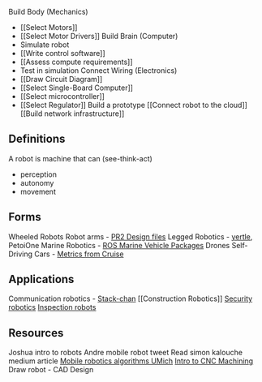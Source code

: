 Build Body (Mechanics)
* [[Select Motors]]
* [[Select Motor Drivers]]
Build Brain (Computer)
* Simulate robot
* [[Write control software]]
* [[Assess compute requirements]]
* Test in simulation
Connect Wiring (Electronics)
* [[Draw Circuit Diagram]]
* [[Select Single-Board Computer]]
* [[Select microcontroller]]
* [[Select Regulator]]
Build a prototype
[[Connect robot to the cloud]]
[[Build network infrastructure]]

## Definitions
A robot is machine that can (see-think-act)
- perception
- autonomy 
- movement

## Forms
Wheeled Robots
Robot arms - [PR2 Design files](https://clearpathrobotics.com/pr2-resources-2/)
Legged Robotics - [yertle](https://github.com/Jerome-Graves/yertle), PetoiOne
Marine Robotics - [ROS Marine Vehicle Packages](https://discourse.ros.org/t/release-of-ros-mvp/29367)
Drones
Self-Driving Cars - [Metrics from Cruise](https://www.linkedin.com/posts/kylevogt_we-just-completed-a-full-rollout-of-the-latest-activity-7000992092919398400-r1IP?utm_source=share&utm_medium=member_desktop)

## Applications
Communication robotics - [Stack-chan](https://github.com/meganetaaan/stack-chan)
[[Construction Robotics]]
[Security robotics](https://ubuntu.com/blog/getting-started-with-ros-security-scanning)
[Inspection robots](https://www.linkedin.com/posts/anybotics_ip54-ip68-ip67-activity-7051451831742255105--sl8?utm_source=share&utm_medium=member_desktop)

## Resources
Joshua intro to robots
Andre mobile robot tweet
Read simon kalouche medium article
[Mobile robotics algorithms UMich](https://www.youtube.com/playlist?list=PLdMorpQLjeXmbFaVku4JdjmQByHHqTd1F)
[Intro to CNC Machining](https://lcamtuf.coredump.cx/gcnc/)
Draw robot - CAD Design